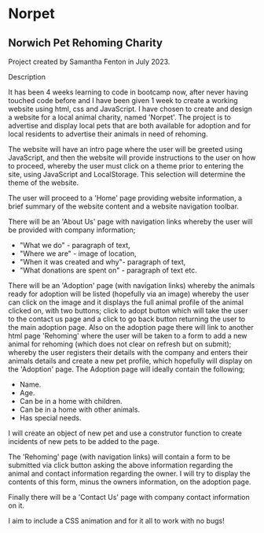 # Norpet

## Norwich Pet Rehoming Charity

Project created by Samantha Fenton in July 2023.

Description

It has been 4 weeks learning to code in bootcamp now, after never having touched code before and I have been given 1 week to create a working website using html, css and JavaScript. I have chosen to create and design a website for a local animal charity, named 'Norpet'. The project is to advertise and display local pets that are both available for adoption and for local residents to advertise their animals in need of rehoming.

The website will have an intro page where the user will be greeted using JavaScript, and then the website will provide instructions to the user on how to proceed, whereby the user must click on a theme prior to entering the site, using JavaScript and LocalStorage. This selection will determine the theme of the website.

The user will proceed to a 'Home' page providing website information, a brief summary of the website content and a website navigation toolbar.

There will be an 'About Us' page with navigation links whereby the user will be provided with company information;

- "What we do" - paragraph of text,
- "Where we are" - image of location,
- "When it was created and why"- paragraph of text,
- "What donations are spent on" - paragraph of text etc.

There will be an 'Adoption' page (with navigation links) whereby the animals ready for adoption will be listed (hopefully via an image) whereby the user can click on the image and it displays the full animal profile of the animal clicked on, with two buttons; click to adopt button which will take the user to the contact us page and a click to go back button returning the user to the main adoption page. Also on the adoption page there will link to another html page 'Rehoming' where the user will be taken to a form to add a new animal for rehoming (which does not clear on refresh but on submit); whereby the user registers their details with the company and enters their animals details and create a new pet profile, which hopefully will display on the 'Adoption' page. The Adoption page will ideally contain the following;

- Name.
- Age.
- Can be in a home with children.
- Can be in a home with other animals.
- Has special needs.

I will create an object of new pet and use a construtor function to create incidents of new pets to be added to the page.

The 'Rehoming' page (with navigation links) will contain a form to be submitted via click button asking the above information regarding the animal and contact information regarding the owner. I will try to display the contents of this form, minus the owners information, on the adoption page.

Finally there will be a 'Contact Us' page with company contact information on it.

I aim to include a CSS animation and for it all to work with no bugs!
